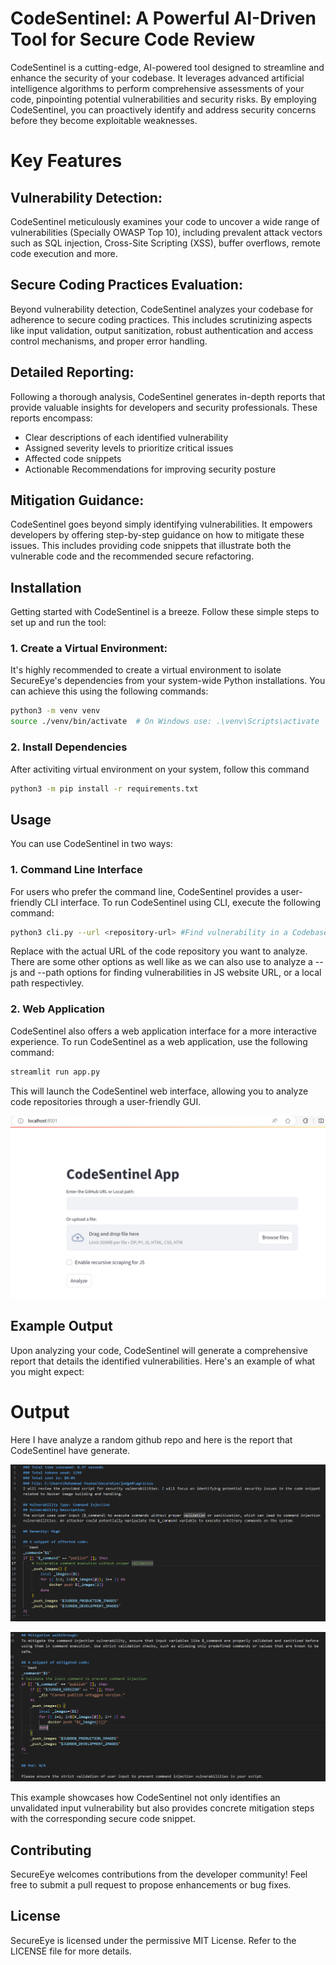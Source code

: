 # CodeSentinel: A Powerful AI-Driven Tool for Secure Code Review

CodeSentinel is a cutting-edge, AI-powered tool designed to streamline and enhance the security of your codebase. It leverages advanced artificial intelligence algorithms to perform comprehensive assessments of your code, pinpointing potential vulnerabilities and security risks. By employing CodeSentinel, you can proactively identify and address security concerns before they become exploitable weaknesses.

# Key Features

## Vulnerability Detection:

 CodeSentinel meticulously examines your code to uncover a wide range of vulnerabilities (Specially OWASP Top 10), including prevalent attack vectors such as SQL injection, Cross-Site Scripting (XSS), buffer overflows, remote code execution and more.

## Secure Coding Practices Evaluation: 

Beyond vulnerability detection, CodeSentinel analyzes your codebase for adherence to secure coding practices. This includes scrutinizing aspects like input validation, output sanitization, robust authentication and access control mechanisms, and proper error handling.

## Detailed Reporting: 

Following a thorough analysis, CodeSentinel generates in-depth reports that provide valuable insights for developers and security professionals. These reports encompass:
- Clear descriptions of each identified vulnerability
- Assigned severity levels to prioritize critical issues
- Affected code snippets
- Actionable Recommendations for improving security posture

## Mitigation Guidance: 

CodeSentinel goes beyond simply identifying vulnerabilities. It empowers developers by offering step-by-step guidance on how to mitigate these issues. This includes providing code snippets that illustrate both the vulnerable code and the recommended secure refactoring.

## Installation

Getting started with CodeSentinel is a breeze. Follow these simple steps to set up and run the tool:

### 1. Create a Virtual Environment:
It's highly recommended to create a virtual environment to isolate SecureEye's dependencies from your system-wide Python installations. You can achieve this using the following commands:

```bash
python3 -m venv venv
source ./venv/bin/activate  # On Windows use: .\venv\Scripts\activate 
```

### 2. Install Dependencies
After activiting virtual environment on your system, follow this command

```bash
python3 -m pip install -r requirements.txt
```

## Usage
You can use CodeSentinel in two ways:

### 1. Command Line Interface
For users who prefer the command line, CodeSentinel provides a user-friendly CLI interface. To run CodeSentinel using CLI, execute the following command:
```bash 
python3 cli.py --url <repository-url> #Find vulnerability in a Codebase of github repo
```
Replace <repository-url> with the actual URL of the code repository you want to analyze.
There are some other options as well like as we can also use to analyze a --js and --path options for finding vulnerabilities in JS website URL, or a local path respectivley.

### 2. Web Application
CodeSentinel also offers a web application interface for a more interactive experience. To run CodeSentinel as a web application, use the following command:
```bash
streamlit run app.py
```
This will launch the CodeSentinel web interface, allowing you to analyze code repositories through a user-friendly GUI.

![image](https://github.com/MYounas126/CodeSentinel/blob/main/Screenshot%202024-08-11%20130809.png)

## Example Output
Upon analyzing your code, CodeSentinel will generate a comprehensive report that details the identified vulnerabilities. Here's an example of what you might expect:

# Output
Here I have analyze a random github repo and here is the report that CodeSentinel have generate.

![image](https://github.com/MYounas126/CodeSentinel/blob/main/Screenshot%202024-08-11%20141130.png)

![image](https://github.com/MYounas126/CodeSentinel/blob/main/Screenshot%202024-08-11%20141151.png)

This example showcases how CodeSentinel not only identifies an unvalidated input vulnerability but also provides concrete mitigation steps with the corresponding secure code snippet.

## Contributing
SecureEye welcomes contributions from the developer community! Feel free to submit a pull request to propose enhancements or bug fixes.

## License
SecureEye is licensed under the permissive MIT License. Refer to the LICENSE file for more details.
